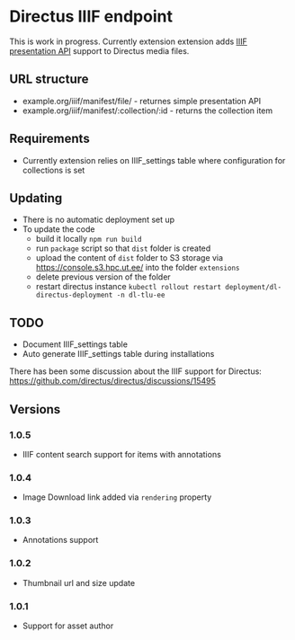 # Directus IIIF endpoint

This is work in progress. Currently extension extension adds [IIIF presentation API](https://iiif.io/api/presentation/3.0/) support to Directus media files.

## URL structure
- example.org/iiif/manifest/file/<directus-UUID> - returnes simple presentation API 
- example.org/iiif/manifest/:collection/:id - returns the collection item
## Requirements
- Currently extension relies on IIIF_settings table where configuration for collections is set
## Updating
- There is no automatic deployment set up
- To update the code
  - build it locally `npm run build`
  - run `package` script so that `dist` folder is created
  - upload the content of `dist` folder to S3 storage via https://console.s3.hpc.ut.ee/ into the folder `extensions`
  - delete previous version of the folder
  - restart directus instance `kubectl rollout restart deployment/dl-directus-deployment -n dl-tlu-ee`
## TODO 
- Document IIIF_settings table
- Auto generate IIIF_settings table during installations

There has been some discussion about the IIIF support for Directus: https://github.com/directus/directus/discussions/15495

## Versions
### 1.0.5
- IIIF content search support for items with annotations
### 1.0.4
- Image Download link added via `rendering` property
### 1.0.3
- Annotations support
### 1.0.2
- Thumbnail url and size update
### 1.0.1
- Support for asset author

